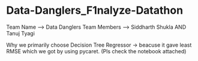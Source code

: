 # Data-Danglers_F1nalyze-Datathon

Team Name --> Data Danglers
Team Members --> Siddharth Shukla AND Tanuj Tyagi 

Why we primarily choose Decision Tree Regressor -> beacuse it gave least RMSE which we got by using pycaret. (Pls check the notebook attached)

